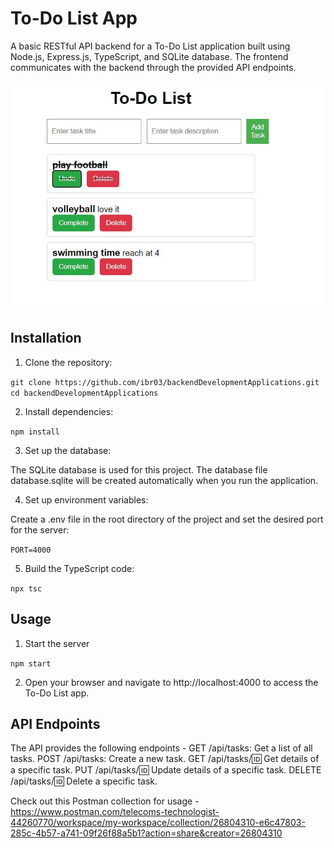 # To-Do List App

A basic RESTful API backend for a To-Do List application built using Node.js, Express.js, TypeScript, and SQLite database. The frontend communicates with the backend through the provided API endpoints.

![To-Do List App Snapshot](snapshot.JPG)

## Installation

1. Clone the repository:

`git clone https://github.com/ibr03/backendDevelopmentApplications.git
 cd backendDevelopmentApplications`

2. Install dependencies:

`npm install`

3. Set up the database:

The SQLite database is used for this project. The database file database.sqlite will be created automatically when you run the application.

4. Set up environment variables:

Create a .env file in the root directory of the project and set the desired port for the server:

`PORT=4000`

5. Build the TypeScript code:

`npx tsc`

## Usage

1. Start the server

`npm start`

2. Open your browser and navigate to http://localhost:4000 to access the To-Do List app.

## API Endpoints

The API provides the following endpoints - 
GET /api/tasks: Get a list of all tasks.
POST /api/tasks: Create a new task.
GET /api/tasks/:id: Get details of a specific task.
PUT /api/tasks/:id: Update details of a specific task.
DELETE /api/tasks/:id: Delete a specific task.

Check out this Postman collection for usage - https://www.postman.com/telecoms-technologist-44260770/workspace/my-workspace/collection/26804310-e6c47803-285c-4b57-a741-09f26f88a5b1?action=share&creator=26804310

